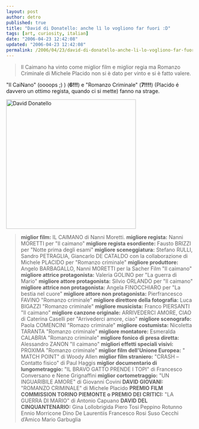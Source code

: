 ```yaml
---
layout: post
author: detro
published: true
title: "David di Donatello: anche lì lo vogliono far fuori :D"
tags: [art, curiosity, italian]
date: "2006-04-23 12:42:08"
updated: "2006-04-23 12:42:08"
permalink: /2006/04/23/david-di-donatello-anche-li-lo-vogliono-far-fuori-d/
---
```


<blockquote>Il Caimano ha vinto come miglior film e miglior regia ma Romanzo Criminale di Michele Placido non si è dato per vinto e si è fatto valere.</blockquote>

"Il CaiNano" (oooops ;) ) (<strong>6!!!</strong>) e "Romanzo Criminale" (<strong>7!!!!</strong>) (Placido é davvero un ottimo regista, quando ci si mette) fanno na strage.

<img src="http://www.artchive.com/artchive/d/donatello/donatello_david_detail.jpg" alt="David Donatello" width="350" />

<!--more-->
<blockquote>
<strong>miglior film:</strong> IL CAIMANO di Nanni Moretti.
<strong>migliore regista:</strong> Nanni MORETTI per "Il caimano"
<strong>migliore regista esordiente:</strong> Fausto BRIZZI per "Notte prima degli esami"
<strong>migliore sceneggiatura:</strong> Stefano RULLI, Sandro PETRAGLIA, Giancarlo DE CATALDO con la collaborazione di Michele PLACIDO per "Romanzo criminale"
<strong>migliore produttore:</strong> Angelo BARBAGALLO, Nanni MORETTI per la Sacher Film "Il caimano"
<strong>migliore attrice protagonista:</strong> Valeria GOLINO per "La guerra di Mario"
<strong>migliore attore protagonista:</strong> Silvio ORLANDO per "Il caimano"
<strong>migliore attrice non protagonista:</strong> Angela FINOCCHIARO per "La bestia nel cuore"
<strong>migliore attore non protagonista:</strong> Pierfrancesco FAVINO "Romanzo criminale"
<strong>migliore direttore della fotografia:</strong> Luca BIGAZZI "Romanzo criminale"
<strong>migliore musicista:</strong> Franco PIERSANTI "Il caimano"
<strong>migliore canzone originale:</strong> ARRIVEDERCI AMORE, CIAO di Caterina Caselli per "Arrivederci amore, ciao"
<strong>migliore scenografo:</strong> Paola COMENCINI "Romazo criminale"
<strong>migliore costumista:</strong> Nicoletta TARANTA "Romanzo criminale"
<strong>migliore montatore:</strong> Esmeralda CALABRIA "Romanzo criminale"
<strong>migliore fonico di presa diretta:</strong> Alessandro ZANON "Il caimano"
<strong>migliori effetti speciali visivi:</strong> PROXIMA "Romanzo criminale"
<strong>miglior film dell'Unione Europea:</strong> " MATCH POINT" di Woody Allen
<strong>miglior film straniero:</strong> "CRASH – Contatto fisico" di Paul Haggis
<strong>miglior documentario di lungometraggio:</strong> "IL BRAVO GATTO PRENDE I TOPI" di Francesco Conversano e Nene Grignaffini
<strong>miglior cortometraggio:</strong> "UN INGUARIBILE AMORE" di Giovanni Covini
<strong>DAVID GIOVANI:</strong> "ROMANZO CRIMINALE" di Michele Placido
<strong>PREMIO FILM COMMISSION TORINO PIEMONTE o PREMIO DEI CRITICI:</strong> "LA GUERRA DI MARIO" di Antonio Capuano
<strong>DAVID DEL CINQUANTENARIO:</strong>
Gina Lollobrigida
Piero Tosi
Peppino Rotunno
Ennio Morricone
Dino De Laurentiis
Francesco Rosi
Suso Cecchi d’Amico
Mario Garbuglia</blockquote>


